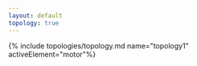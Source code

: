 ```yaml
---
layout: default
topology: true
---
```

{% include topologies/topology.md name="topology1" activeElement="motor"%}
